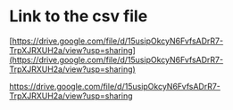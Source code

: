 # Link to the csv file

[https://drive.google.com/file/d/15usipOkcyN6FvfsADrR7-TrpXJRXUH2a/view?usp=sharing](https://drive.google.com/file/d/15usipOkcyN6FvfsADrR7-TrpXJRXUH2a/view?usp=sharing)

https://drive.google.com/file/d/15usipOkcyN6FvfsADrR7-TrpXJRXUH2a/view?usp=sharing